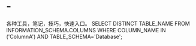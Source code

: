 # -
各种工具，笔记，技巧，快速入口。
SELECT DISTINCT TABLE_NAME 
    FROM INFORMATION_SCHEMA.COLUMNS
    WHERE COLUMN_NAME IN ('ColumnA')
        AND TABLE_SCHEMA='Database';
